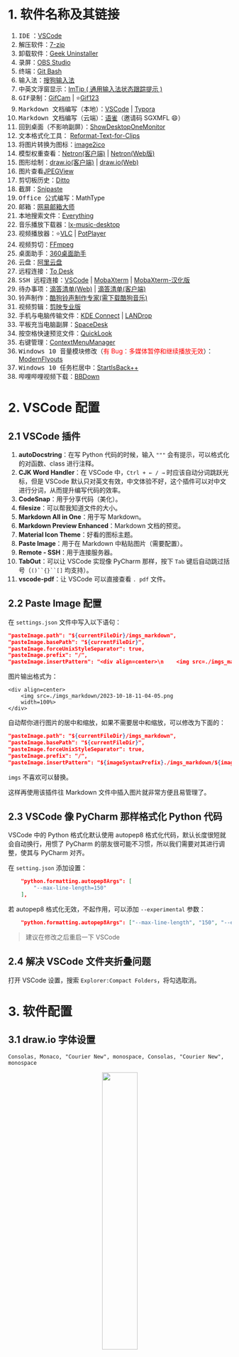 ﻿# 1. 软件名称及其链接

1. <kbd>IDE</kbd> ：[VSCode](https://code.visualstudio.com/)
2. <kbd>解压软件</kbd>：[7-zip](https://www.7-zip.org/)
3. <kbd>卸载软件</kbd>：[Geek Uninstaller](https://geekuninstaller.com/)
4. <kbd>录屏</kbd>：[OBS Studio](https://obsproject.com/)
5. <kbd>终端</kbd>：[Git Bash](https://blog.csdn.net/weixin_44878336/article/details/132698736)
6. <kbd>输入法</kbd>：[搜狗输入法](https://pinyin.sogou.com/mac/)
7. <kbd>中英文浮窗显示</kbd>：[ImTip ( 通用输入法状态跟踪提示 )](https://github.com/aardio/ImTip)
8. <kbd>GIF录制</kbd>：[GifCam](https://gifcam.en.softonic.com/) | :star:[Gif123](https://github.com/aardio/Gif123)
9. <kbd>Markdown 文档编写（本地）</kbd>：[VSCode](https://code.visualstudio.com/) | [Typora](https://typoraio.cn/)
10. <kbd>Markdown 文档编写（云端）</kbd>：[语雀](https://www.yuque.com/about)（邀请码 SGXMFL :smile:）
11. <kbd>回到桌面（不影响副屏）</kbd>：[ShowDesktopOneMonitor](https://github.com/ruzrobert/ShowDesktopOneMonitor)
12. <kbd>文本格式化工具</kbd>： [Reformat-Text-for-Clips](https://github.com/Le0v1n/Reformat-Text-for-Clips)
13. <kbd>将图片转换为图标</kbd>：[image2ico](https://github.com/Le0v1n/image2ico)
14. <kbd>模型权重查看</kbd>：[Netron(客户端)](https://github.com/lutzroeder/netron) | [Netron(Web版)](https://netron.app/)
15. <kbd>图形绘制</kbd>：[draw.io(客户端)](https://github.com/jgraph/drawio/releases) | [draw.io(Web)](https://app.diagrams.net/)
16. <kbd>图片查看</kbd>[JPEGView](https://github.com/sylikc/jpegview#formats-supported)
17. <kbd>剪切板历史</kbd>：[Ditto](https://ditto-cp.sourceforge.io/)
18. <kbd>截屏</kbd>：[Snipaste](https://www.snipaste.com/)
19. <kbd>Office 公式编写</kbd>：MathType
20. <kbd>邮箱</kbd>：[网易邮箱大师](https://dashi.163.com/download.html)
21. <kbd>本地搜索文件</kbd>：[Everything](https://www.voidtools.com/zh-cn/)
22. <kbd>音乐播放下载器</kbd>：[lx-music-desktop](https://github.com/lyswhut/lx-music-desktop)
23. <kbd>视频播放器</kbd>：:star:[VLC](https://www.videolan.org/) | [PotPlayer](http://www.potplayercn.com/download)
24. <kbd>视频剪切</kbd>：[FFmpeg](https://github.com/BtbN/FFmpeg-Builds)
25. <kbd>桌面助手</kbd>：[360桌面助手](http://www.360.cn/desktop/)
26. <kbd>云盘</kbd>：[阿里云盘](https://www.aliyundrive.com/)
27. <kbd>远程连接</kbd>：[To Desk](https://www.todesk.com/)
28. <kbd>SSH 远程连接</kbd>：[VSCode](https://code.visualstudio.com/) | [MobaXterm](https://mobaxterm.mobatek.net/) | [MobaXterm-汉化版](https://github.com/RipplePiam/MobaXterm-Chinese-Simplified)
29. <kbd>待办事项</kbd>：[滴答清单(Web)](https://www.dida365.com/webapp/#q/all/tasks) | [滴答清单(客户端)](https://www.dida365.com/about/download)
30. <kbd>铃声制作</kbd>：[酷狗铃声制作专家(需下载酷狗音乐)](https://download.kugou.com/)
31. <kbd>视频剪辑</kbd>：[剪映专业版](https://www.capcut.cn/)
31. <kbd>手机与电脑传输文件</kbd>：[KDE Connect](https://kdeconnect.kde.org/) | [LANDrop](https://landrop.app/#downloads)
32. <kbd>平板充当电脑副屏</kbd>：[SpaceDesk](https://www.spacedesk.net/zh/)
33. <kbd>按空格快速预览文件</kbd>：[QuickLook](https://github.com/QL-Win/QuickLook)
34. <kbd>右键管理</kbd>：[ContextMenuManager](https://github.com/BluePointLilac/ContextMenuManager)
35. <kbd>Windows 10 音量模块修改</kbd>（<font color='red'>有 Bug：多媒体暂停和继续播放无效</font>）：[ModernFlyouts](https://github.com/ModernFlyouts-Community/ModernFlyouts)
36. <kbd>Windows 10 任务栏居中</kbd>：[StartIsBack++](https://www.ghxi.com/startisback.html)
37. <kbd>哔哩哔哩视频下载</kbd>：[BBDown](https://github.com/nilaoda/BBDown)


# 2. VSCode 配置
## 2.1 VSCode 插件

1. **autoDocstring**：在写 Python 代码的时候，输入 `"""` 会有提示，可以格式化的对函数、class 进行注释。
2. **CJK Word Handler**：在 VSCode 中，`Ctrl + ← / →` 时应该自动分词跳跃光标，但是 VSCode 默认只对英文有效，中文体验不好，这个插件可以对中文进行分词，从而提升编写代码的效率。
3. **CodeSnap**：用于分享代码（美化）。
4. **filesize**：可以帮我知道文件的大小。
5. **Markdown All in One**：用于写 Markdown。
6. **Markdown Preview Enhanced**：Markdown 文档的预览。
7. **Material Icon Theme**：好看的图标主题。
8. **Paste Image**：用于在 Markdown 中粘贴图片（需要配置）。
9. **Remote - SSH**：用于连接服务器。
10. **TabOut**：可以让 VSCode 实现像 PyCharm 那样，按下 `Tab` 键后自动跳过括号（`()``{}``[]` 均支持）。
11. **vscode-pdf**：让 VSCode 可以直接查看 `. pdf` 文件。

## 2.2 Paste Image 配置

在 `settings.json` 文件中写入以下语句：

```json
"pasteImage.path": "${currentFileDir}/imgs_markdown",
"pasteImage.basePath": "${currentFileDir}",
"pasteImage.forceUnixStyleSeparator": true,
"pasteImage.prefix": "/",
"pasteImage.insertPattern": "<div align=center>\n    <img src=./imgs_markdown/${imageFileName}\n    width=100%>\n</div>",
```

图片输出格式为：

```
<div align=center>
    <img src=./imgs_markdown/2023-10-18-11-04-05.png
    width=100%>
</div>
```

自动帮你进行图片的居中和缩放，如果不需要居中和缩放，可以修改为下面的：

```json
"pasteImage.path": "${currentFileDir}/imgs_markdown",
"pasteImage.basePath": "${currentFileDir}",
"pasteImage.forceUnixStyleSeparator": true,
"pasteImage.prefix": "/",
"pasteImage.insertPattern": "${imageSyntaxPrefix}./imgs_markdown/${imageFileName}${imageSyntaxSuffix}",
```

`imgs` 不喜欢可以替换。

这样再使用该插件往 Markdown 文件中插入图片就非常方便且易管理了。

## 2.3 VSCode 像 PyCharm 那样格式化 Python 代码
VSCode 中的 Python 格式化默认使用 autopep8 格式化代码，默认长度很短就会自动换行，用惯了 PyCharm 的朋友很可能不习惯，所以我们需要对其进行调整，使其与 PyCharm 对齐。

在 `setting.json` 添加设置：

```json
    "python.formatting.autopep8Args": [
        "--max-line-length=150"
    ],
```

若 autopep8 格式化无效，不起作用，可以添加 `--experimental` 参数：

```json
    "python.formatting.autopep8Args": ["--max-line-length", "150", "--experimental"],
```

> 建议在修改之后重启一下 VSCode

## 2.4 解决 VSCode 文件夹折叠问题

打开 VSCode 设置，搜索 `Explorer:Compact Folders`，将勾选取消。

# 3. 软件配置
## 3.1 draw.io 字体设置

```
Consolas, Monaco, "Courier New", monospace, Consolas, "Courier New", monospace
```

<div align=center>
<img src=https://img-blog.csdnimg.cn/3e2ae95b8ec14a9986aa74eb8db78293.png
width=40%>
</div>

## 3.2 JPEGView 取消打开自动全屏

1. 找到 JPEGView 的路径；
2. 编辑 `JPEGView.ini` 文件；
3. 在 `WINDOW BEHAVIOR OPTIONS` 中修改 `ShowFullScreen` 为 `false`:
   ```
    ; -----------------------------------------------
    ; - WINDOW BEHAVIOR OPTIONS
    ; -----------------------------------------------

    ; Start in full screen or windowed mode
    ; 'true' or 'false' to always start in full screen, respectively windowed mode
    ; 'auto' to choose best mode depending on image size of first image - windowed when it is small, full screen when it is large
    ShowFullScreen=false
   ```

# 4. 软件使用

## 4.1 FFmpeg

### 4.1.1 压缩视频

在视频文件夹下打开 `terminal`，开始压缩视频：

```bash
ffmpeg -i 需要压缩的视频路径和名字.视频格式 -fs 30MB  保存视频的路径和名字.视频格式
```

举个例子：

```bash
ffmpeg -i Video.avi -fs 30MB  save-name.mp4
```

### 4.1.2 截取视频的片段

```bash
ffmpeg -ss 00:00:00 -to 00:05:23 -i input.mp4 -y -f mp4 -vcodec copy -acodec copy -q:v 1 output.mp4
```

其中：
1. `-ss`：指定要截取的视频的起始时间。
2. `-to`：指定要截取的视频的终止时间。
3. `-i`：输入文件，这里指的就是视频文件。
4. `-y`：表示无需询问，直接覆盖输出文件（如果有原文件的话）。
5. `-f`：指定输出视频的格式。
6. `-acodec`：指定音频编码格式。copy表示编码格式不发生改变，直接复制原来的编码格式，这样会大大提升速度。
7. `-vcodec`：指定视频编码格式。copy表示编码格式不发生改变，直接复制原来的编码格式，这样会大大提升速度。
8. `-q:v 1`：
   1. `q` 是质量
   2. `v` 是视频，`v` 的取值范围是 `[1, 35]`，取值 `1` 的时候，对应着最佳的视频质量。